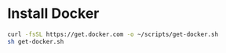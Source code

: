 # Install Docker
```sh
curl -fsSL https://get.docker.com -o ~/scripts/get-docker.sh
sh get-docker.sh
```